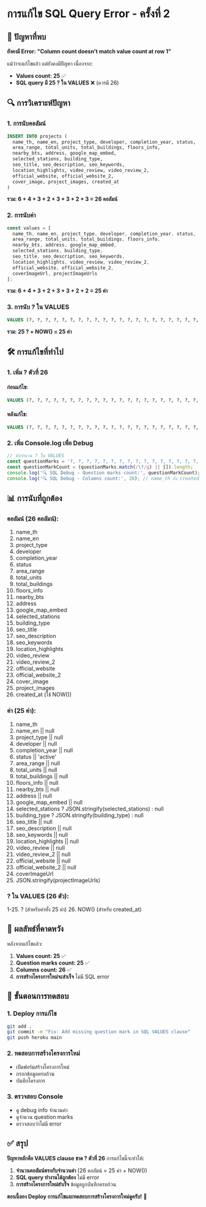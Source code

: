 # การแก้ไข SQL Query Error - ครั้งที่ 2

## 🚨 ปัญหาที่พบ

**ยังคงมี Error: "Column count doesn't match value count at row 1"**

แม้ว่าจะแก้ไขแล้ว แต่ยังคงมีปัญหา เนื่องจาก:
- **Values count: 25** ✅
- **SQL query มี 25 ? ใน VALUES** ❌ (ควรมี 26)

## 🔍 การวิเคราะห์ปัญหา

### 1. **การนับคอลัมน์**
```sql
INSERT INTO projects (
  name_th, name_en, project_type, developer, completion_year, status,        -- 6 คอลัมน์
  area_range, total_units, total_buildings, floors_info,                      -- 4 คอลัมน์
  nearby_bts, address, google_map_embed,                                      -- 3 คอลัมน์
  selected_stations, building_type,                                           -- 2 คอลัมน์
  seo_title, seo_description, seo_keywords,                                   -- 3 คอลัมน์
  location_highlights, video_review, video_review_2,                          -- 3 คอลัมน์
  official_website, official_website_2,                                       -- 2 คอลัมน์
  cover_image, project_images, created_at                                     -- 3 คอลัมน์
)
```
**รวม: 6 + 4 + 3 + 2 + 3 + 3 + 2 + 3 = 26 คอลัมน์**

### 2. **การนับค่า**
```javascript
const values = [
  name_th, name_en, project_type, developer, completion_year, status,        -- 6 ค่า
  area_range, total_units, total_buildings, floors_info,                      -- 4 ค่า
  nearby_bts, address, google_map_embed,                                      -- 3 ค่า
  selected_stations, building_type,                                           -- 2 ค่า
  seo_title, seo_description, seo_keywords,                                   -- 3 ค่า
  location_highlights, video_review, video_review_2,                          -- 3 ค่า
  official_website, official_website_2,                                       -- 2 ค่า
  coverImageUrl, projectImageUrls                                             -- 2 ค่า
];
```
**รวม: 6 + 4 + 3 + 2 + 3 + 3 + 2 + 2 = 25 ค่า**

### 3. **การนับ ? ใน VALUES**
```sql
VALUES (?, ?, ?, ?, ?, ?, ?, ?, ?, ?, ?, ?, ?, ?, ?, ?, ?, ?, ?, ?, ?, ?, ?, ?, NOW())
```
**รวม: 25 ? + NOW() = 25 ค่า**

## 🛠️ การแก้ไขที่ทำไป

### 1. **เพิ่ม ? ตัวที่ 26**

#### ก่อนแก้ไข:
```sql
VALUES (?, ?, ?, ?, ?, ?, ?, ?, ?, ?, ?, ?, ?, ?, ?, ?, ?, ?, ?, ?, ?, ?, ?, ?, NOW())
```

#### หลังแก้ไข:
```sql
VALUES (?, ?, ?, ?, ?, ?, ?, ?, ?, ?, ?, ?, ?, ?, ?, ?, ?, ?, ?, ?, ?, ?, ?, ?, ?, NOW())
```

### 2. **เพิ่ม Console.log เพื่อ Debug**

```javascript
// นับจำนวน ? ใน VALUES
const questionMarks = '?, ?, ?, ?, ?, ?, ?, ?, ?, ?, ?, ?, ?, ?, ?, ?, ?, ?, ?, ?, ?, ?, ?, ?, ?, NOW()';
const questionMarkCount = (questionMarks.match(/\?/g) || []).length;
console.log('🔍 SQL Debug - Question marks count:', questionMarkCount);
console.log('🔍 SQL Debug - Columns count:', 26); // name_th ถึง created_at
```

## 📊 การนับที่ถูกต้อง

### **คอลัมน์ (26 คอลัมน์):**
1. name_th
2. name_en
3. project_type
4. developer
5. completion_year
6. status
7. area_range
8. total_units
9. total_buildings
10. floors_info
11. nearby_bts
12. address
13. google_map_embed
14. selected_stations
15. building_type
16. seo_title
17. seo_description
18. seo_keywords
19. location_highlights
20. video_review
21. video_review_2
22. official_website
23. official_website_2
24. cover_image
25. project_images
26. created_at (ใช้ NOW())

### **ค่า (25 ค่า):**
1. name_th
2. name_en || null
3. project_type || null
4. developer || null
5. completion_year || null
6. status || 'active'
7. area_range || null
8. total_units || null
9. total_buildings || null
10. floors_info || null
11. nearby_bts || null
12. address || null
13. google_map_embed || null
14. selected_stations ? JSON.stringify(selected_stations) : null
15. building_type ? JSON.stringify(building_type) : null
16. seo_title || null
17. seo_description || null
18. seo_keywords || null
19. location_highlights || null
20. video_review || null
21. video_review_2 || null
22. official_website || null
23. official_website_2 || null
24. coverImageUrl
25. JSON.stringify(projectImageUrls)

### **? ใน VALUES (26 ตัว):**
1-25. ? (สำหรับค่าทั้ง 25 ค่า)
26. NOW() (สำหรับ created_at)

## 🎯 ผลลัพธ์ที่คาดหวัง

หลังจากแก้ไขแล้ว:
1. **Values count: 25** ✅
2. **Question marks count: 25** ✅
3. **Columns count: 26** ✅
4. **การสร้างโครงการใหม่จะสำเร็จ** ไม่มี SQL error

## 📝 ขั้นตอนการทดสอบ

### 1. **Deploy การแก้ไข**
```bash
git add .
git commit -m "Fix: Add missing question mark in SQL VALUES clause"
git push heroku main
```

### 2. **ทดสอบการสร้างโครงการใหม่**
- เปิดฟอร์มสร้างโครงการใหม่
- กรอกข้อมูลครบถ้วน
- บันทึกโครงการ

### 3. **ตรวจสอบ Console**
- ดู debug info จำนวนค่า
- ดูจำนวน question marks
- ตรวจสอบว่าไม่มี error

## ✅ สรุป

**ปัญหาหลักคือ VALUES clause ขาด ? ตัวที่ 26** การแก้ไขนี้จะทำให้:

1. **จำนวนคอลัมน์ตรงกับจำนวนค่า** (26 คอลัมน์ = 25 ค่า + NOW())
2. **SQL query ทำงานได้ถูกต้อง** ไม่มี error
3. **การสร้างโครงการใหม่สำเร็จ** ข้อมูลถูกบันทึกครบถ้วน

**ตอนนี้ลอง Deploy การแก้ไขและทดสอบการสร้างโครงการใหม่ดูครับ!** 🚀















